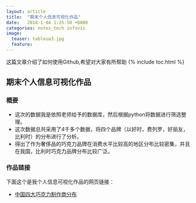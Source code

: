 ```yaml
---
layout: article
title:  "期末个人信息可视化作品"
date:   2018-1-04 1:25:50 +0800
categories: notes_tech infovis
image:
  teaser: tableua3.jpg
  feature: 
---
```

这篇文章介绍了如何使用Github,希望对大家有所帮助
{% include toc.html %}


## 期末个人信息可视化作品
### 概要
- 这次的数据我是依照老师给予的数据库，然后根据python将数据进行筛选整理。
- 这次数据总共采用了4千多个数据，将四个品牌（以好时，费列罗，好丽友，比利时）的分布进行了分析。
- 得出了作为奢侈品的巧克力品牌在消费水平比较高的地区分布比较密集，并且在我国，比利时巧克力品牌分布比较广泛。
### 作品链接

下面这个是我个人信息可视化作品的网页链接：</br>
- [中国四大巧克力制作商分布](https://chenweishan.github.io/infovis/me/index.html)